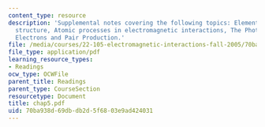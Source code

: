 ```yaml
---
content_type: resource
description: 'Supplemental notes covering the following topics: Elementary atomic
  structure, Atomic processes in electromagnetic interactions, The Photoelectric Effect,
  Electrons and Pair Production.'
file: /media/courses/22-105-electromagnetic-interactions-fall-2005/70ba938d69dbdb2d5f6803e9ad424031_chap5.pdf
file_type: application/pdf
learning_resource_types:
- Readings
ocw_type: OCWFile
parent_title: Readings
parent_type: CourseSection
resourcetype: Document
title: chap5.pdf
uid: 70ba938d-69db-db2d-5f68-03e9ad424031
---
```

